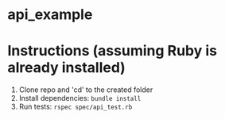 # api_example

# Instructions (assuming Ruby is already installed)
1. Clone repo and 'cd' to the created folder
2. Install dependencies: `bundle install`
3. Run tests: `rspec spec/api_test.rb`
